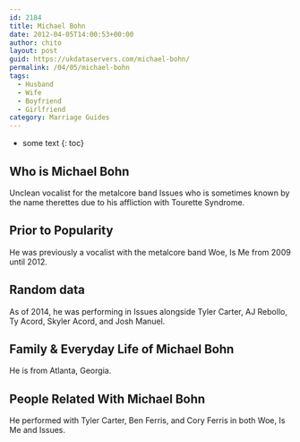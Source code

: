 ```yaml
---
id: 2184
title: Michael Bohn
date: 2012-04-05T14:00:53+00:00
author: chito
layout: post
guid: https://ukdataservers.com/michael-bohn/
permalink: /04/05/michael-bohn
tags:
  - Husband
  - Wife
  - Boyfriend
  - Girlfriend
category: Marriage Guides
---
```


* some text
{: toc}
          
          
## Who is  Michael Bohn
                  
                  
                  
Unclean vocalist for the metalcore band Issues who is sometimes known by the name therettes due to his affliction with Tourette Syndrome.
                  
                
                
                
## Prior to Popularity 
                  
                  
                  
He was previously a vocalist with the metalcore band Woe, Is Me from 2009 until 2012.
                  
                
                
                
## Random data 
                  
                  
                  
As of 2014, he was performing in Issues alongside Tyler Carter, AJ Rebollo, Ty Acord, Skyler Acord, and Josh Manuel.
                  
                
                
                
## Family & Everyday Life of Michael Bohn
                  
                  
                  
He is from Atlanta, Georgia.
                  
                
                
                
## People Related With  Michael Bohn
                  
                  
                  
He performed with Tyler Carter, Ben Ferris, and Cory Ferris in both Woe, Is Me and Issues.
                  
                
              
            
          
          
          
    
    
  

